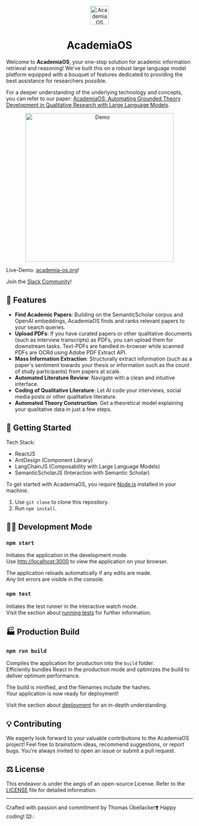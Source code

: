 <p align="center">
  <img src="./src/favicon.png" alt="AcademiaOS logo" width="50"/>
</p>
<h1 align="center">AcademiaOS</h1>

Welcome to **AcademiaOS**, your one-stop solution for academic information retrieval and reasoning! We've built this on a robust large language model platform equipped with a bouquet of features dedicated to providing the best assistance for researchers possible.

For a deeper understanding of the underlying technology and concepts, you can refer to our paper: [AcademiaOS: Automating Grounded Theory Development in Qualitative Research with Large Language Models](https://arxiv.org/abs/2403.08844).

<p align="center">
    <img src="public\overview.gif"  alt="Demo" width="400"/>
</p>

Live-Demo: [academia-os.org](https://academia-os.org/)!

Join the [Slack Community](https://join.slack.com/t/academiaos/shared_invite/zt-23730lsp0-Qlkv_0Bs3hgMY2FGTC~HnQ)!
## 🌟 Features 

* **Find Academic Papers**: Building on the SemanticScholar corpus and OpenAI embeddings, AcademiaOS finds and ranks relevant papers to your search queries. 
* **Upload PDFs**: If you have curated papers or other qualitative documents (such as interview transcripts) as PDFs, you can upload them for downstream tasks. Text-PDFs are handled in-browser while scanned PDFs are OCRd using Adobe PDF Extract API.
* **Mass Information Extraction**: Structurally extract information (such as a paper's sentiment towards your thesis or information such as the count of study participants) from papers at scale.
* **Automated Literature Review**: Navigate with a clean and intuitive interface.
* **Coding of Qualitative Literature**: Let AI code your interviews, social media posts or other qualitative literature.
* **Automated Theory Construction**: Get a theoretical model explaining your qualitative data in just a few steps.

## 🔧 Getting Started 

Tech Stack:
- ReactJS
- AntDesign (Component Library)
- LangChainJS (Composability with Large Language Models)
- SemanticScholarJS (Interaction with Semantic Scholar)

To get started with AcademiaOS, you require [Node.js](https://nodejs.org/en/download) installed in your machine.

1. Use `git clone` to clone this repository. 
2. Run `npm install`.

## 👨‍💻 Development Mode  

### `npm start`

Initiates the application in the development mode.\
Use [http://localhost:3000](http://localhost:3000) to view the application on your browser.

The application reloads automatically if any edits are made.\
Any lint errors are visible in the console.

### `npm test`

Initiates the test runner in the interactive watch mode.\
Visit the section about [running tests](https://facebook.github.io/create-react-app/docs/running-tests) for further information.

## 🏭 Production Build 

### `npm run build`

Compiles the application for production into the `build` folder.\
Efficiently bundles React in the production mode and optimizes the build to deliver optimum performance.

The build is minified, and the filenames include the hashes.\
Your application is now ready for deployment!

Visit the section about [deployment](https://facebook.github.io/create-react-app/docs/deployment) for an in-depth understanding.

## 💡 Contributing 

We eagerly look forward to your valuable contributions to the AcademiaOS project! Feel free to brainstorm ideas, recommend suggestions, or report bugs. You're always invited to open an issue or submit a pull request.

## ⚖️ License 

This endeavor is under the aegis of an open-source License. Refer to the [LICENSE](./LICENSE) file for detailed information.

----------

Crafted with passion and commitment by Thomas Übellacker❣️ Happy coding! ⌨️💡
